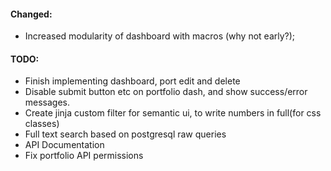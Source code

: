 #### Changed:
- Increased modularity of dashboard with macros (why not early?);

#### TODO:
- Finish implementing dashboard, port edit and delete
- Disable submit button etc on portfolio dash, and show success/error messages.
- Create jinja custom filter for semantic ui, to write numbers in full(for css classes)
- Full text search based on postgresql raw queries
- API Documentation
- Fix portfolio API permissions
